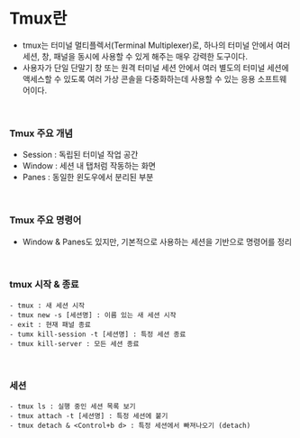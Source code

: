 # Tmux란
- tmux는 터미널 멀티플렉서(Terminal Multiplexer)로, 하나의 터미널 안에서 여러 세션, 창, 패널을 동시에 사용할 수 있게 해주는 매우 강력한 도구이다.
- 사용자가 단일 단말기 창 또는 원격 터미널 세션 안에서 여러 별도의 터미널 세션에 액세스할 수 있도록 여러 가상 콘솔을 다중화하는데 사용할 수 있는 응용 소프트웨어이다.

<br>

### Tmux 주요 개념
- Session : 독립된 터미널 작업 공간
- Window : 세션 내 탭처럼 작동하는 화면
- Panes : 동일한 윈도우에서 분리된 부분

<br>

### Tmux 주요 명령어
- Window & Panes도 있지만, 기본적으로 사용하는 세션을 기반으로 명령어를 정리

<br>

### tmux 시작 & 종료
``` shell
- tmux : 새 세션 시작
- tmux new -s [세션명] : 이름 있는 새 세션 시작
- exit : 현재 패널 종료
- tumx kill-session -t [세션명] : 특정 세션 종료
- tmux kill-server : 모든 세션 종료
```

<br>

### 세션
``` shell
- tmux ls : 실행 중인 세션 목록 보기
- tmux attach -t [세션명] : 특정 세션에 붙기
- tmux detach & <Control+b d> : 특정 세션에서 빠져나오기 (detach) 
```

<br><br><br>